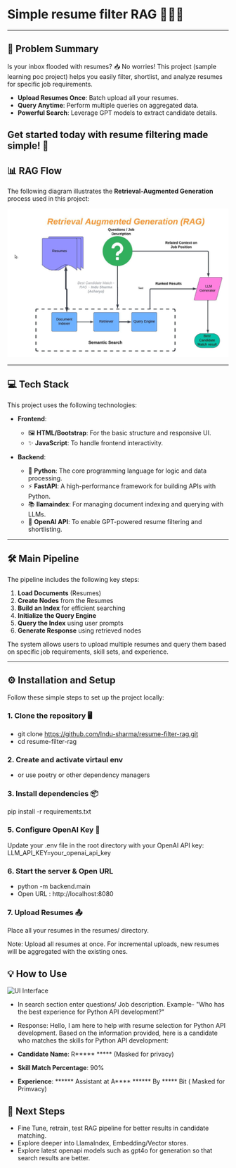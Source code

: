 # Simple resume filter RAG 🎯📄🚀

---

## 📝 **Problem Summary**

Is your inbox flooded with resumes? 📥 No worries! This project (sample learning poc project) helps you easily filter, shortlist, and analyze resumes for specific job requirements.

- **Upload Resumes Once**: Batch upload all your resumes.
- **Query Anytime**: Perform multiple queries on aggregated data.
- **Powerful Search**: Leverage GPT models to extract candidate details.

Get started today with resume filtering made simple! 🚀
---

## 📊 **RAG Flow**

The following diagram illustrates the **Retrieval-Augmented Generation** process used in this project:

![RAG](https://github.com/Indu-sharma/RAG-resume-filter/blob/main/RAG.jpeg)

---
## 💻 **Tech Stack**

This project uses the following technologies:

- **Frontend**: 
  - 🖼️ **HTML/Bootstrap**: For the basic structure and responsive UI.
  - ✨ **JavaScript**: To handle frontend interactivity.

- **Backend**:
  - 🐍 **Python**: The core programming language for logic and data processing.
  - ⚡ **FastAPI**: A high-performance framework for building APIs with Python.
  - 📚 **llamaindex**: For managing document indexing and querying with LLMs.
  - 🤖 **OpenAI API**: To enable GPT-powered resume filtering and shortlisting.

---
## 🛠️ **Main Pipeline**

The pipeline includes the following key steps:
1. **Load Documents** (Resumes)
2. **Create Nodes** from the Resumes
3. **Build an Index** for efficient searching
4. **Initialize the Query Engine**
5. **Query the Index** using user prompts
6. **Generate Response** using retrieved nodes

The system allows users to upload multiple resumes and query them based on specific job requirements, skill sets, and experience.

---

## ⚙️ **Installation and Setup**

Follow these simple steps to set up the project locally:

### 1. Clone the repository 🖥️
- git clone https://github.com/Indu-sharma/resume-filter-rag.git
- cd resume-filter-rag

### 2. Create and activate virtaul env 
- or use poetry or other dependency managers 
### 3. Install dependencies 📦
pip install -r requirements.txt
### 5. Configure OpenAI Key 🔑
Update your .env file in the root directory with your OpenAI API key:
LLM_API_KEY=your_openai_api_key
### 6. Start the server & Open URL 

- python -m  backend.main  
- Open URL : http://localhost:8080 

### 7. Upload Resumes 📤
Place all your resumes in the resumes/ directory.

Note: Upload all resumes at once. For incremental uploads, new resumes will be aggregated with the existing ones.

## 💡 How to Use
![UI Interface](https://github.com/Indu-sharma/RAG-resume-filter/blob/main/UI_Interface)

- In search section enter questions/ Job description. Example- "Who has the best experience for Python API development?"

- Response:
Hello, I am here to help with resume selection for Python API development. Based on the information provided, here is a candidate who matches the skills for Python API development:
- **Candidate Name**: R***** ***** (Masked for privacy)
- **Skill Match Percentage**: 90%
- **Experience**: ****** Assistant at A**** ****** By ***** Bit ( Masked for Primvacy)


## 🌟 Next Steps
- Fine Tune, retrain, test RAG pipeline for better results in candidate matching. 
- Explore deeper into LlamaIndex, Embedding/Vector stores. 
- Explore latest openapi models such as gpt4o for generation so that search results are better. 
